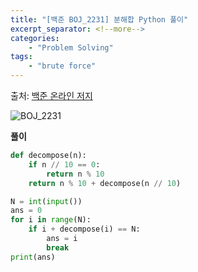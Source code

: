 ```yaml
---
title: "[백준 BOJ_2231] 분해합 Python 풀이"
excerpt_separator: <!--more-->
categories: 
    - "Problem Solving"
tags: 
    - "brute force"
---
```

출처: [백준 온라인 저지](https://www.acmicpc.net/problem/2231)

![BOJ_2231](https://user-images.githubusercontent.com/59808674/114320983-989dc780-9b53-11eb-9229-86656cb9d2b8.PNG)

__풀이__  
```python
def decompose(n):
    if n // 10 == 0:
        return n % 10
    return n % 10 + decompose(n // 10)

N = int(input())
ans = 0
for i in range(N):
    if i + decompose(i) == N:
        ans = i
        break
print(ans)
```